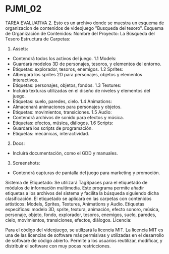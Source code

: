 # PJMI_02
 TAREA EVALUATIVA 2. Esto es un archivo donde se muestra un esquema de organizacion de contenidos de videojuego "Busqueda del tesoro".
 Esquema de Organización de Contenidos:
Nombre del Proyecto: La Búsqueda del Tesoro Estructura de Carpetas:

1.	Assets:
- Contendrá todos los activos del juego.
1.1	Models:
-	Guardará modelos 3D de personajes, tesoros, y elementos del entorno.
-	Etiquetas: explorador, tesoros, enemigos.
1.2	Sprites:
-	Albergará los sprites 2D para personajes, objetos y elementos interactivos.
-	Etiquetas: personajes, objetos, fondos.
1.3	Textures:
-	Incluirá texturas utilizadas en el diseño de niveles y elementos del juego.
-	Etiquetas: suelo, paredes, cielo.
1.4	Animations:
-	Almacenará animaciones para personajes y objetos.
-	Etiquetas: movimientos, transiciones.
1.5	Audio:
-	Contendrá archivos de sonido para efectos y música.
-	Etiquetas: efectos, música, diálogos.
1.6	Scripts:
-	Guardará los scripts de programación.
-	Etiquetas: mecánicas, interactividad.
2.	Docs:
- Incluirá documentación, como el GDD y manuales.
3.	Screenshots:
- Contendrá capturas de pantalla del juego para marketing y promoción.
 
Sistema de Etiquetado:
Se utilizará TagSpaces para el etiquetado de módulos de información multimedia. Este programa permite añadir etiquetas a los archivos del sistema y facilita la búsqueda siguiendo dicha clasificación.
El etiquetado se aplicará en las carpetas con contenidos artísticos: Models, Sprites, Textures, Animations y Audio.
Etiquetas específicas: modelo 3D, sprite, textura, animación, efecto sonoro, música, personaje, objeto, fondo, explorador, tesoros, enemigos, suelo, paredes, cielo, movimientos, transiciones, efectos, diálogos.
Licencia:

Para el código del videojuego, se utilizará la licencia MIT. La licencia MIT es una de las licencias de software más permisivas y utilizadas en el desarrollo de software de código abierto. Permite a los usuarios reutilizar, modificar, y distribuir el software con muy pocas restricciones.

